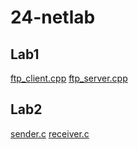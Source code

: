 # 24-netlab
## Lab1
[ftp_client.cpp](ftp_client.cpp)
[ftp_server.cpp](ftp_server.cpp)
## Lab2
[sender.c](sender.c)
[receiver.c](receiver.c)
